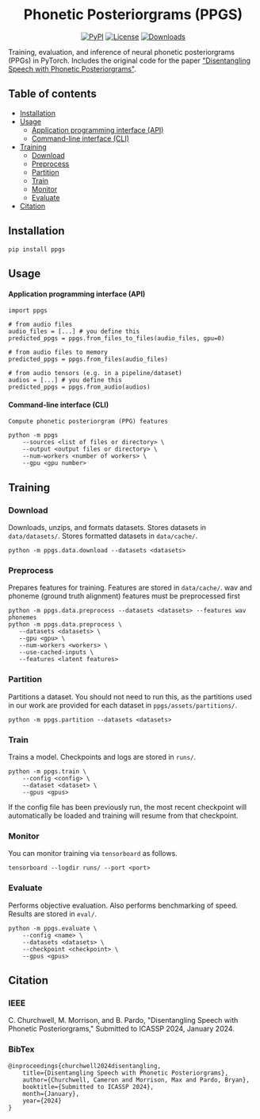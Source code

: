 <h1 align="center">Phonetic Posteriorgrams (PPGS)</h1>
<div align="center">

[![PyPI](https://img.shields.io/pypi/v/promonet.svg)](https://pypi.python.org/pypi/promonet)
[![License](https://img.shields.io/badge/License-MIT-blue.svg)](https://opensource.org/licenses/MIT)
[![Downloads](https://pepy.tech/badge/promonet)](https://pepy.tech/project/promonet)

</div>

Training, evaluation, and inference of neural phonetic posteriorgrams (PPGs) in PyTorch. Includes the original code for the paper ["Disentangling Speech with Phonetic Posteriorgrams"](TODO).


## Table of contents

- [Installation](#installation)
- [Usage](#usage)
    * [Application programming interface (API)](#application-programming-interface-api)
    * [Command-line interface (CLI)](#command-line-interface-cli)
- [Training](#training)
    * [Download](#download)
    * [Preprocess](#preprocess)
    * [Partition](#partition)
    * [Train](#train)
    * [Monitor](#monitor)
    * [Evaluate](#evaluate)
- [Citation](#citation)


## Installation

`pip install ppgs`


## Usage

#### Application programming interface (API)

```
import ppgs

# from audio files
audio_files = [...] # you define this
predicted_ppgs = ppgs.from_files_to_files(audio_files, gpu=0)

# from audio files to memory
predicted_ppgs = ppgs.from_files(audio_files)

# from audio tensors (e.g. in a pipeline/dataset)
audios = [...] # you define this
predicted_ppgs = ppgs.from_audio(audios)
```

#### Command-line interface (CLI)

```
Compute phonetic posteriorgram (PPG) features

python -m ppgs
    --sources <list of files or directory> \
    --output <output files or directory> \
    --num-workers <number of workers> \
    --gpu <gpu number>
```

## Training

### Download

Downloads, unzips, and formats datasets. Stores datasets in `data/datasets/`.
Stores formatted datasets in `data/cache/`.

```
python -m ppgs.data.download --datasets <datasets>
```


### Preprocess

Prepares features for training. Features are stored in `data/cache/`.
wav and phoneme (ground truth alignment) features must be preprocessed first

```
python -m ppgs.data.preprocess --datasets <datasets> --features wav phonemes
python -m ppgs.data.preprocess \
   --datasets <datasets> \
   --gpu <gpu> \
   --num-workers <workers> \
   --use-cached-inputs \
   --features <latent features>
```


### Partition

Partitions a dataset. You should not need to run this, as the partitions
used in our work are provided for each dataset in
`ppgs/assets/partitions/`.

```
python -m ppgs.partition --datasets <datasets>
```


### Train

Trains a model. Checkpoints and logs are stored in `runs/`.

```
python -m ppgs.train \
    --config <config> \
    --dataset <dataset> \
    --gpus <gpus>
```

If the config file has been previously run, the most recent checkpoint will
automatically be loaded and training will resume from that checkpoint.


### Monitor

You can monitor training via `tensorboard` as follows.

```
tensorboard --logdir runs/ --port <port>
```


### Evaluate

Performs objective evaluation.
Also performs benchmarking of speed. Results are stored in `eval/`.

```
python -m ppgs.evaluate \
    --config <name> \
    --datasets <datasets> \
    --checkpoint <checkpoint> \
    --gpus <gpus>
```

## Citation

### IEEE
C. Churchwell, M. Morrison, and B. Pardo, "Disentangling Speech with Phonetic Posteriorgrams," Submitted
to ICASSP 2024, January 2024.


### BibTex

```
@inproceedings{churchwell2024disentangling,
    title={Disentangling Speech with Phonetic Posteriorgrams},
    author={Churchwell, Cameron and Morrison, Max and Pardo, Bryan},
    booktitle={Submitted to ICASSP 2024},
    month={January},
    year={2024}
}
```
